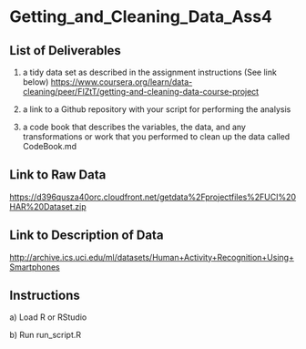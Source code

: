 # Getting_and_Cleaning_Data_Ass4

## List of Deliverables
 1) a tidy data set as described in the assignment instructions (See link below)
 https://www.coursera.org/learn/data-cleaning/peer/FIZtT/getting-and-cleaning-data-course-project
 
 2) a link to a Github repository with your script for performing the analysis
 
 3) a code book that describes the variables, the data, and any transformations or work that you performed to clean up the data called CodeBook.md
 
## Link to Raw Data 
 
 https://d396qusza40orc.cloudfront.net/getdata%2Fprojectfiles%2FUCI%20HAR%20Dataset.zip
 
## Link to Description of Data
 http://archive.ics.uci.edu/ml/datasets/Human+Activity+Recognition+Using+Smartphones
 
## Instructions
 a) Load R or RStudio 
 
 b) Run run_script.R
